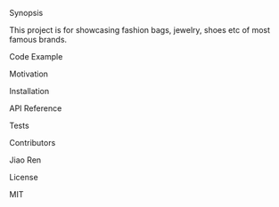 Synopsis

This project is for showcasing fashion bags, jewelry, shoes etc of most famous brands. 

Code Example


Motivation



Installation


API Reference



Tests


Contributors

Jiao Ren 

License

MIT